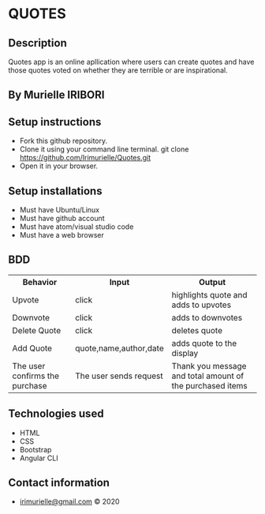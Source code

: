 # QUOTES
## Description
Quotes app is an online apllication where users can create quotes and have those quotes voted on whether they are terrible or are inspirational. 
## By Murielle IRIBORI
## Setup instructions
* Fork this github repository.
* Clone it using your command line terminal. git clone https://github.com/Irimurielle/Quotes.git
* Open it in your browser.
## Setup installations
* Must have Ubuntu/Linux
* Must have github account
* Must have atom/visual studio code
* Must have a web browser
## BDD
<table>
    <tr>
      <th>Behavior</th> 
      <th>Input</th> 
      <th>Output</th>   
    </tr>
    <tr>
        <td>Upvote</td>
        <td>click</td>
        <td>highlights quote and adds to upvotes</td>
    </tr> 
    <tr>
        <td>Downvote</td>
        <td>click</td>
        <td>adds to downvotes</td>
    </tr>
    <tr>
        <td>Delete Quote</td>
        <td>click</td>
        <td>deletes quote</td>
    </tr>
    <tr>
        <td>Add Quote</td>
        <td>quote,name,author,date</td>
        <td>adds quote to the display</td>
    </tr>
    <tr>
        <td>The user confirms the purchase</td>
        <td>The user sends request</td>
        <td>Thank you message and total amount of the purchased items</td>
    </tr>
</table>

## Technologies used
* HTML
* CSS
* Bootstrap
* Angular CLI
## Contact information
* irimurielle@gmail.com
&copy; 2020
